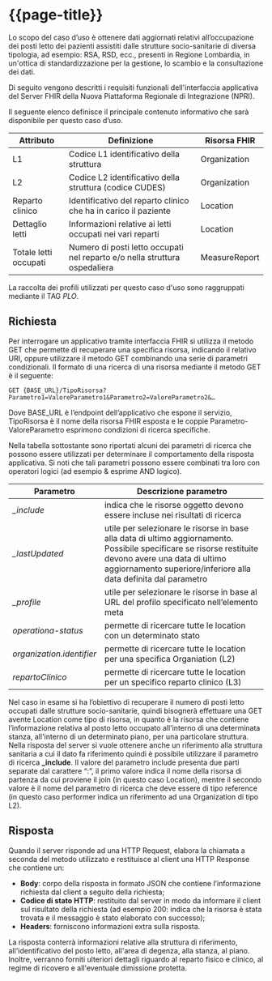 # {{page-title}}

Lo scopo del caso d’uso è ottenere dati aggiornati relativi all’occupazione dei posti letto  dei pazienti assistiti dalle strutture socio-sanitarie di diversa tipologia, ad esempio: RSA, RSD, ecc., presenti in Regione Lombardia, in un'ottica di standardizzazione per la gestione, lo scambio e la consultazione dei dati.

Di seguito vengono descritti i requisiti funzionali dell'interfaccia applicativa del Server FHIR della Nuova Piattaforma Regionale di Integrazione (NPRI).


Il seguente elenco definisce il principale contenuto informativo che sarà disponibile per questo caso d’uso.

| Attributo | Definizione | Risorsa FHIR |
|---|---|---|
|L1|Codice L1 identificativo della struttura|Organization|
|L2|Codice L2 identificativo della struttura (codice CUDES)|Organization|
|Reparto clinico|Identificativo del reparto clinico che ha in carico il paziente|Location|
|Dettaglio letti|Informazioni relative ai letti occupati nei vari reparti|Location|
|Totale letti occupati|Numero di posti letto occupati nel reparto e/o nella struttura ospedaliera|MeasureReport|

La raccolta dei profili utilizzati per questo caso d'uso sono raggruppati mediante il TAG *PLO*.

## Richiesta

Per interrogare un applicativo tramite interfaccia FHIR si utilizza il metodo GET che permette di recuperare una specifica risorsa, indicando il relativo URI, oppure utilizzare il metodo GET combinando una serie di parametri condizionali. 
Il formato di una ricerca di una risorsa mediante il metodo GET è il seguente:

	GET {BASE_URL}/TipoRisorsa?Parametro1=ValoreParametro1&Parametro2=ValoreParametro2&…


Dove BASE_URL è l’endpoint dell’applicativo che espone il servizio, TipoRisorsa è il nome della risorsa FHIR esposta e le coppie Parametro-ValoreParametro esprimono condizioni di ricerca specifiche. 

Nella tabella sottostante sono riportati alcuni dei parametri di ricerca che possono essere utilizzati per determinare il comportamento della risposta applicativa. Si noti che tali parametri possono essere combinati tra loro con operatori logici (ad esempio & esprime AND logico).

|Parametro|Descrizione parametro|
|---|---|
|*_include* |indica che le risorse oggetto devono essere incluse nei risultati di ricerca |
|*_lastUpdated* |utile per selezionare le risorse in base alla data di ultimo aggiornamento. Possibile specificare se risorse restituite devono avere una data di ultimo aggiornamento superiore/inferiore alla data definita dal parametro |
|*_profile* |utile per selezionare le risorse in base al URL del profilo specificato nell’elemento meta |
|*operationa-status* |permette di ricercare tutte le location con un determinato stato |
|*organization.identifier* |permette di ricercare tutte le location per una specifica Organiation (L2) |
|*repartoClinico* |permette di ricercare tutte le location per un specifico reparto clinico (L3)|

Nel caso in esame si ha l’obiettivo di recuperare il numero di posti letto occupati dalle strutture socio-sanitarie, quindi bisognerà effettuare una GET avente Location come tipo di risorsa, in quanto è la risorsa che contiene l’informazione relativa al posto letto occupato all'interno di una determinata stanza, all'interno di un determinato piano, per una particolare struttura.
Nella risposta del server si vuole ottenere anche un riferimento alla struttura sanitaria a cui il dato fa riferimento quindi è possibile utilizzare il parametro di ricerca **_include**. Il valore del parametro include presenta due parti separate dal carattere “:”, il primo valore indica il nome della risorsa di partenza da cui proviene il join (in questo caso Location), mentre il secondo valore è il nome del parametro di ricerca che deve essere di tipo reference (in questo caso performer indica un riferimento ad una Organization di tipo L2).


## Risposta

Quando il server risponde ad una HTTP Request, elabora la chiamata a seconda del metodo utilizzato e restituisce al client una HTTP Response che contiene un:
* **Body**: corpo della risposta in formato JSON che contiene l’informazione richiesta dal client a seguito della richiesta;
* **Codice di stato HTTP**: restituito dal server in modo da informare il client sul risultato della richiesta (ad esempio 200: indica che la risorsa è stata trovata e il messaggio è stato elaborato con successo);
* **Headers**: forniscono informazioni extra sulla risposta.

La risposta conterrà informazioni relative alla struttura di riferimento, all'identificativo del posto letto, all'area di degenza, alla stanza, al piano. Inoltre, verranno forniti ulteriori dettagli riguardo al reparto fisico e clinico, al regime di ricovero e all'eventuale dimissione protetta.